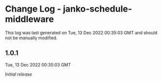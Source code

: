 # Change Log - janko-schedule-middleware

This log was last generated on Tue, 13 Dec 2022 00:35:03 GMT and should not be manually modified.

## 1.0.1
Tue, 13 Dec 2022 00:35:03 GMT

_Initial release_

